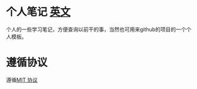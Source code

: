 # 个人笔记 [英文](https://github.com/CAOLINAN/PersonalNotes/blob/master/README.md)
个人的一些学习笔记，方便查询以前干的事，当然也可用来github的项目的一个个人模板。

# 遵循协议
遵循[MIT 协议](https://github.com/CAOLINAN/PersonalNotes/blob/master/lincense/LICENSE)
